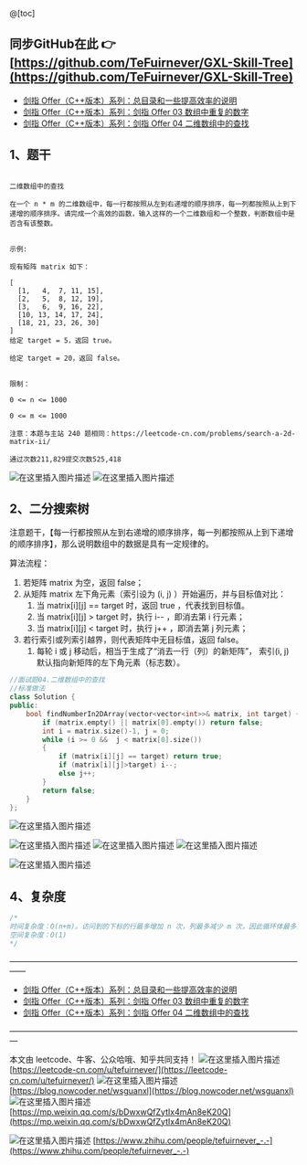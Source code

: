 ﻿@[toc]

## 同步GitHub在此 👉 [https://github.com/TeFuirnever/GXL-Skill-Tree](https://github.com/TeFuirnever/GXL-Skill-Tree)

- [剑指 Offer（C++版本）系列：总目录和一些提高效率的说明](https://tefuirnever.blog.csdn.net/article/details/118423883)
- [剑指 Offer（C++版本）系列：剑指 Offer 03 数组中重复的数字](https://tefuirnever.blog.csdn.net/article/details/118445391)
- [剑指 Offer（C++版本）系列：剑指 Offer 04 二维数组中的查找](https://tefuirnever.blog.csdn.net/article/details/118467105)

## 1、题干
```

二维数组中的查找

在一个 n * m 的二维数组中，每一行都按照从左到右递增的顺序排序，每一列都按照从上到下递增的顺序排序。请完成一个高效的函数，输入这样的一个二维数组和一个整数，判断数组中是否含有该整数。


示例:

现有矩阵 matrix 如下：

[
  [1,   4,  7, 11, 15],
  [2,   5,  8, 12, 19],
  [3,   6,  9, 16, 22],
  [10, 13, 14, 17, 24],
  [18, 21, 23, 26, 30]
]
给定 target = 5，返回 true。

给定 target = 20，返回 false。


限制：

0 <= n <= 1000

0 <= m <= 1000

注意：本题与主站 240 题相同：https://leetcode-cn.com/problems/search-a-2d-matrix-ii/

通过次数211,829提交次数525,418

```
![在这里插入图片描述](https://img-blog.csdnimg.cn/20210704204915785.png)
![在这里插入图片描述](https://img-blog.csdnimg.cn/20210704204941314.png)


## 2、二分搜索树
注意题干，【每一行都按照从左到右递增的顺序排序，每一列都按照从上到下递增的顺序排序】，那么说明数组中的数据是具有一定规律的。



算法流程：
1. 若矩阵 matrix 为空，返回 false；
2. 从矩阵 matrix 左下角元素（索引设为 (i, j) ）开始遍历，并与目标值对比：
	1. 当 matrix[i][j] == target 时，返回 true ，代表找到目标值。
	2. 当 matrix[i][j] > target 时，执行 i-- ，即消去第 i 行元素；
	3. 当 matrix[i][j] < target 时，执行 j++ ，即消去第 j 列元素；
3. 若行索引或列索引越界，则代表矩阵中无目标值，返回 false。
	1. 每轮 i 或 j 移动后，相当于生成了“消去一行（列）的新矩阵”， 索引(i, j) 默认指向新矩阵的左下角元素（标志数）。


```cpp
//面试题04.二维数组中的查找
//标准做法
class Solution {
public:
	bool findNumberIn2DArray(vector<vector<int>>& matrix, int target) {
		if (matrix.empty() || matrix[0].empty()) return false;
		int i = matrix.size()-1, j = 0;
		while (i >= 0 &&  j < matrix[0].size())
		{
			if (matrix[i][j] == target) return true;
			if (matrix[i][j]>target) i--;
			else j++;
		}
		return false;
	}
};
```

![在这里插入图片描述](https://img-blog.csdnimg.cn/20210704210749305.png)

![在这里插入图片描述](https://img-blog.csdnimg.cn/20210704212531679.png)
![在这里插入图片描述](https://img-blog.csdnimg.cn/20210704212531758.png)
![在这里插入图片描述](https://img-blog.csdnimg.cn/20210704212531794.png)

![在这里插入图片描述](https://img-blog.csdnimg.cn/20210704212531697.png)

## 4、复杂度
```cpp
/*
时间复杂度：O(n+m)。访问到的下标的行最多增加 n 次，列最多减少 m 次，因此循环体最多执行 n + m 次。
空间复杂度：O(1)
*/
```

——————————————————————————————————————

- [剑指 Offer（C++版本）系列：总目录和一些提高效率的说明](https://tefuirnever.blog.csdn.net/article/details/118423883)
- [剑指 Offer（C++版本）系列：剑指 Offer 03 数组中重复的数字](https://tefuirnever.blog.csdn.net/article/details/118445391)
- [剑指 Offer（C++版本）系列：剑指 Offer 04 二维数组中的查找](https://tefuirnever.blog.csdn.net/article/details/118467105)

—————————————————————————————————————

本文由 leetcode、牛客、公众哈哦、知乎共同支持！
![在这里插入图片描述](https://img-blog.csdnimg.cn/20210703094425459.png)
[https://leetcode-cn.com/u/tefuirnever/](https://leetcode-cn.com/u/tefuirnever/)
![在这里插入图片描述](https://img-blog.csdnimg.cn/20210703094436257.png)
[https://blog.nowcoder.net/wsguanxl](https://blog.nowcoder.net/wsguanxl)
![在这里插入图片描述](https://img-blog.csdnimg.cn/20210703094516804.png)
[https://mp.weixin.qq.com/s/bDwxwQfZytIx4mAn8eK20Q](https://mp.weixin.qq.com/s/bDwxwQfZytIx4mAn8eK20Q)

![在这里插入图片描述](https://img-blog.csdnimg.cn/2021070309445723.png)
[https://www.zhihu.com/people/tefuirnever_-.-](https://www.zhihu.com/people/tefuirnever_-.-)


